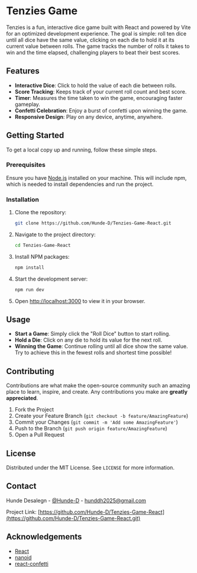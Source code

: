 # Tenzies Game

Tenzies is a fun, interactive dice game built with React and powered by Vite for an optimized development experience. The goal is simple: roll ten dice until all dice have the same value, clicking on each die to hold it at its current value between rolls. The game tracks the number of rolls it takes to win and the time elapsed, challenging players to beat their best scores.

## Features

- **Interactive Dice**: Click to hold the value of each die between rolls.
- **Score Tracking**: Keeps track of your current roll count and best score.
- **Timer**: Measures the time taken to win the game, encouraging faster gameplay.
- **Confetti Celebration**: Enjoy a burst of confetti upon winning the game.
- **Responsive Design**: Play on any device, anytime, anywhere.

## Getting Started

To get a local copy up and running, follow these simple steps.

### Prerequisites

Ensure you have [Node.js](https://nodejs.org/en/) installed on your machine. This will include npm, which is needed to install dependencies and run the project.

### Installation

1. Clone the repository:
   ```bash
   git clone https://github.com/Hunde-D/Tenzies-Game-React.git
   ```
2. Navigate to the project directory:
   ```bash
   cd Tenzies-Game-React
   ```
3. Install NPM packages:
   ```bash
   npm install
   ```
4. Start the development server:
   ```bash
   npm run dev
   ```
5. Open [http://localhost:3000](http://localhost:3000) to view it in your browser.

## Usage

- **Start a Game**: Simply click the "Roll Dice" button to start rolling.
- **Hold a Die**: Click on any die to hold its value for the next roll.
- **Winning the Game**: Continue rolling until all dice show the same value. Try to achieve this in the fewest rolls and shortest time possible!

## Contributing

Contributions are what make the open-source community such an amazing place to learn, inspire, and create. Any contributions you make are **greatly appreciated**.

1. Fork the Project
2. Create your Feature Branch (`git checkout -b feature/AmazingFeature`)
3. Commit your Changes (`git commit -m 'Add some AmazingFeature'`)
4. Push to the Branch (`git push origin feature/AmazingFeature`)
5. Open a Pull Request

## License

Distributed under the MIT License. See `LICENSE` for more information.

## Contact

Hunde Desalegn - [@Hunde-D](https://github.com/Hunde-D) - hunddh2025@gmail.com

Project Link: [https://github.com/Hunde-D/Tenzies-Game-React](https://github.com/Hunde-D/Tenzies-Game-React.git)

## Acknowledgements

- [React](https://reactjs.org/)
- [nanoid](https://github.com/ai/nanoid)
- [react-confetti](https://www.npmjs.com/package/react-confetti)
